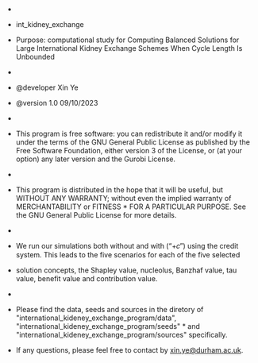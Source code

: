*
*    int_kidney_exchange
*    Purpose: computational study for Computing Balanced Solutions for Large International Kidney Exchange Schemes When Cycle Length Is Unbounded
*
*    @developer Xin Ye
*    @version 1.0 09/10/2023
*
*    This program is free software: you can redistribute it and/or modify it under the terms of the GNU General Public License as published by the Free Software Foundation, either version 3 of the License, or (at your option) any later version and the Gurobi License.
*
*    This program is distributed in the hope that it will be useful, but WITHOUT ANY WARRANTY; without even the implied warranty of MERCHANTABILITY or FITNESS *    FOR A PARTICULAR PURPOSE. See the GNU  General Public License for more details.
*
*    We run our simulations both without and with (“+𝑐”) using the credit system. This leads to the five scenarios for each of the five selected
*    solution concepts, the Shapley value, nucleolus, Banzhaf value, tau value, benefit value and contribution value.
* 
*    Please find the data, seeds and sources in the diretory of "international_kideney_exchange_program/data", "international_kideney_exchange_program/seeds"  *    and "international_kideney_exchange_program/sources" specifically.

*    If any questions, please feel free to contact by xin.ye@durham.ac.uk.
